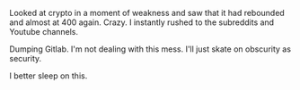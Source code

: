 Looked at crypto in a moment of weakness and saw that it had rebounded and almost at 400 again. Crazy. I instantly rushed to the subreddits and Youtube channels.

Dumping Gitlab. I'm not dealing with this mess. I'll just skate on obscurity as security.

I better sleep on this.
